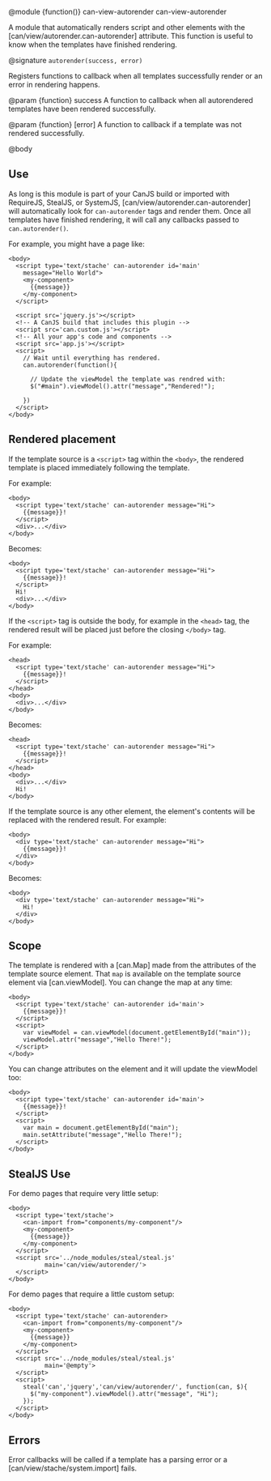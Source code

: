 @module {function()} can-view-autorender can-view-autorender

A module that automatically renders script and other elements with 
the [can/view/autorender.can-autorender] attribute. This function is useful to know when the templates have finished rendering.

@signature `autorender(success, error)`

  Registers functions to callback when all templates successfully render or an error in rendering happens.

  @param {function} success A function to callback when all autorendered templates have been rendered
  successfully.
  
  @param {function} [error] A function to callback if a template was not rendered successfully.
  
@body

## Use

As long is this module is part of your CanJS build or imported with RequireJS, StealJS, or SystemJS,
[can/view/autorender.can-autorender] will automatically look for `can-autorender` tags and render them.  Once
all templates have finished rendering, it will call any callbacks passed to `can.autorender()`.


For example, you might have a page like:

```
<body>
  <script type='text/stache' can-autorender id='main'
    message="Hello World">
    <my-component>
      {{message}}
    </my-component>
  </script>
  
  <script src='jquery.js'></script>
  <!-- A CanJS build that includes this plugin -->
  <script src='can.custom.js'></script>
  <!-- All your app's code and components -->
  <script src='app.js'></script>
  <script>
    // Wait until everything has rendered.
    can.autorender(function(){
      
      // Update the viewModel the template was rendred with:
      $("#main").viewModel().attr("message","Rendered!");
      
    })
  </script>
</body>
```

## Rendered placement

If the template source is a `<script>` tag within the `<body>`, the rendered template is placed
immediately following the template. 

For example:

```
<body>
  <script type='text/stache' can-autorender message="Hi">
    {{message}}!
  </script>
  <div>...</div>
</body>
```

Becomes:

```
<body>
  <script type='text/stache' can-autorender message="Hi">
    {{message}}!
  </script>
  Hi!
  <div>...</div>
</body>
```

If the `<script>` tag is outside the body, for example in the `<head>`
tag, the rendered result will be placed just before the closing `</body>` tag.

For example:

```
<head>
  <script type='text/stache' can-autorender message="Hi">
    {{message}}!
  </script>
</head>
<body>
  <div>...</div>
</body>
```

Becomes:

```
<head>
  <script type='text/stache' can-autorender message="Hi">
    {{message}}!
  </script>
</head>
<body>
  <div>...</div>
  Hi!
</body>
```

If the template source is any other element, the element's contents will be replaced with the rendered result.  For example:

```
<body>
  <div type='text/stache' can-autorender message="Hi">
    {{message}}!
  </div>
</body>
```

Becomes:

```
<body>
  <div type='text/stache' can-autorender message="Hi">
    Hi!
  </div>
</body>
```

## Scope

The template is rendered with a [can.Map] made from the attributes of the 
template source element.  That `map` is available on the 
template source element via [can.viewModel].  You can 
change the map at any time:

```
<body>
  <script type='text/stache' can-autorender id='main'>
    {{message}}!
  </script>
  <script>
    var viewModel = can.viewModel(document.getElementById("main"));
    viewModel.attr("message","Hello There!");
  </script>
</body>
```

You can change attributes on the element and it will update the 
viewModel too:

```
<body>
  <script type='text/stache' can-autorender id='main'>
    {{message}}!
  </script>
  <script>
    var main = document.getElementById("main");
    main.setAttribute("message","Hello There!");
  </script>
</body>
```



## StealJS Use

For demo pages that require very little setup:

```
<body>
  <script type='text/stache'>
    <can-import from="components/my-component"/>
    <my-component>
      {{message}}
    </my-component>
  </script>
  <script src='../node_modules/steal/steal.js' 
          main='can/view/autorender/'>
  </script>
</body>
```

For demo pages that require a little custom setup:

```
<body>
  <script type='text/stache' can-autorender>
    <can-import from="components/my-component"/>
    <my-component>
      {{message}}
    </my-component>
  </script>
  <script src='../node_modules/steal/steal.js' 
          main='@empty'>
  </script>
  <script>
    steal('can','jquery','can/view/autorender/', function(can, $){
      $("my-component").viewModel().attr("message", "Hi");
    });
  </script>
</body>
```





## Errors

Error callbacks will be called if a template has a parsing error or
a [can/view/stache/system.import] fails.

